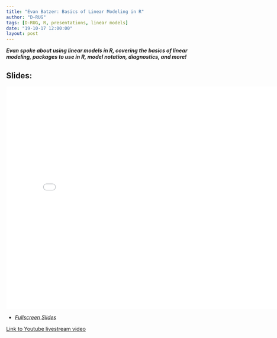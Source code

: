 ```yaml
---
title: "Evan Batzer: Basics of Linear Modeling in R"
author: "D-RUG"
tags: [D-RUG, R, presentations, linear models]
date: "19-10-17 12:00:00"
layout: post
---
```


**_Evan spoke about using linear models in R, covering the basics of linear modeling, packages to use in R, model notation, diagnostics, and more!_**

## Slides:

<iframe src="../../images/20191017/evan_linear_models.html" style="width: 800px; height: 600px; border: 0"></iframe>

 - [*Fullscreen Slides*](../../images/20191017/evan_linear_models.html)

[Link to Youtube livestream video](https://youtu.be/9pZXq6yCd3c)